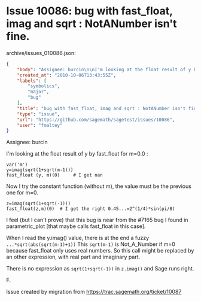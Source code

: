 # Issue 10086: bug with fast_float, imag and sqrt : NotANumber isn't fine.

archive/issues_010086.json:
```json
{
    "body": "Assignee: burcin\n\nI'm looking at the float result of y by fast_float for m=0.0 :\n\n```\nvar('m')\ny=imag(sqrt(1+sqrt(m-1)))\nfast_float (y, m)(0)     # I get nan\n```\n\nNow I try the constant function (without m), \nthe value must be the previous one for m=0.\n\n```\nz=imag(sqrt(1+sqrt(-1)))\nfast_float(z,m)(0)  # I get the right 0.45...=2^(1/4)*sin(pi/8)\n```\n\nI feel (but I can't prove) that this bug is near from the #7165 bug I found in parametric_plot [that maybe calls fast_float in this case].\n\nWhen I read the y.imag() value, there is at the end a fuzzy `...*sqrt(abs(sqrt(m-1)+1))`\nThis `sqrt(m-1)` is Not_A_Number if m=0 because fast_float only uses real numbers. So this call might be replaced by an other expression, with real part and imaginary part.\n\nThere is no expression as `sqrt(1+sqrt(-1))` in `z.imag()` and Sage runs right.\n\nF.\n\n\n\nIssue created by migration from https://trac.sagemath.org/ticket/10087\n\n",
    "created_at": "2010-10-06T13:43:55Z",
    "labels": [
        "symbolics",
        "major",
        "bug"
    ],
    "title": "bug with fast_float, imag and sqrt : NotANumber isn't fine.",
    "type": "issue",
    "url": "https://github.com/sagemath/sagetest/issues/10086",
    "user": "fmaltey"
}
```
Assignee: burcin

I'm looking at the float result of y by fast_float for m=0.0 :

```
var('m')
y=imag(sqrt(1+sqrt(m-1)))
fast_float (y, m)(0)     # I get nan
```

Now I try the constant function (without m), 
the value must be the previous one for m=0.

```
z=imag(sqrt(1+sqrt(-1)))
fast_float(z,m)(0)  # I get the right 0.45...=2^(1/4)*sin(pi/8)
```

I feel (but I can't prove) that this bug is near from the #7165 bug I found in parametric_plot [that maybe calls fast_float in this case].

When I read the y.imag() value, there is at the end a fuzzy `...*sqrt(abs(sqrt(m-1)+1))`
This `sqrt(m-1)` is Not_A_Number if m=0 because fast_float only uses real numbers. So this call might be replaced by an other expression, with real part and imaginary part.

There is no expression as `sqrt(1+sqrt(-1))` in `z.imag()` and Sage runs right.

F.



Issue created by migration from https://trac.sagemath.org/ticket/10087


